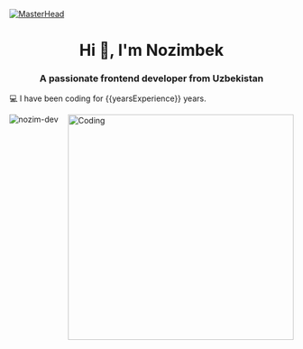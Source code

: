 [![MasterHead](https://github.githubassets.com/images/modules/site/social-cards/github-social.png)]()
<h1 align="center">Hi 👋, I'm Nozimbek</h1>
<h3 align="center">A passionate frontend developer from Uzbekistan</h3>
<p>💻 I have been coding for <span>{{yearsExperience}}</span> years.</p>
<img align="right" alt="Coding" width="400" src="https://upload.wikimedia.org/wikipedia/commons/c/cc/Digital_rain_animation_medium_letters_shine.gif">

<p align="left"> <img src="https://komarev.com/ghpvc/?username=nozim-dev&label=Profile%20views&color=0e75b6&style=flat" alt="nozim-dev" /> </p>
<script>
    const startYear = 2022; // Dasturlashni boshlagan yilingizni kiriting
    const currentYear = new Date().getFullYear();
    document.getElementById("yearsExperience").innerText = currentYear - startYear;
</script>
